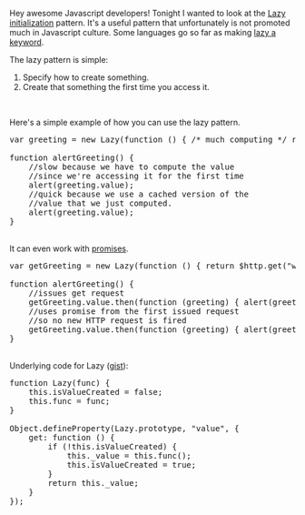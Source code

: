 Hey awesome Javascript developers!  Tonight I wanted to look at the <a href="http://en.wikipedia.org/wiki/Lazy_initialization">Lazy initialization</a> pattern.  It's a useful pattern that unfortunately is not promoted much in Javascript culture.  Some languages go so far as making <a href="http://stackoverflow.com/questions/7484928/what-does-a-lazy-val-do/7484933#7484933">lazy a keyword</a>.

<!--more-->

The lazy pattern is simple:

1. Specify how to create something.
2. Create that something the first time you access it.
<br/>

Here's a simple example of how you can use the lazy pattern.
<pre>
var greeting = new Lazy(function () { /* much computing */ return "Very Hello"; });

function alertGreeting() {
    //slow because we have to compute the value
    //since we're accessing it for the first time
    alert(greeting.value);
    //quick because we use a cached version of the
    //value that we just computed.
    alert(greeting.value);
}
</pre>
<br/>
It can even work with <a href="https://docs.angularjs.org/api/ng/service/$q">promises</a>.

<pre>
var getGreeting = new Lazy(function () { return $http.get("wow.us"); } );

function alertGreeting() {
    //issues get request
    getGreeting.value.then(function (greeting) { alert(greeting); });
    //uses promise from the first issued request
    //so no new HTTP request is fired
    getGreeting.value.then(function (greeting) { alert(greeting); });
}
</pre>
<br/>
Underlying code for Lazy (<a href="https://gist.github.com/steaks/9a37c70c50dda4a4dce4">gist</a>):

<pre>
function Lazy(func) {
    this.isValueCreated = false;
    this.func = func;
}

Object.defineProperty(Lazy.prototype, "value", {
    get: function () {
        if (!this.isValueCreated) {
            this._value = this.func();
            this.isValueCreated = true;
        }
        return this._value;
    }
});
</pre>